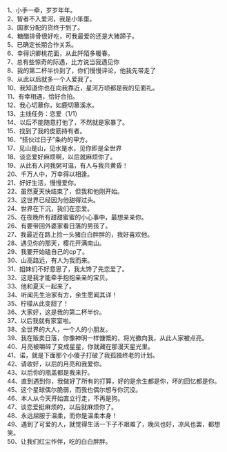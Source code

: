 1、小手一牵，岁岁年年。  
2、智者不入爱河，我是小笨蛋。  
3、国家分配的货终于到了。  
4、糖醋排骨很好吃，可我最爱的还是大猪蹄子。  
5、已确定长期合作关系。  
6、幸得识卿桃花面，从此阡陌多暖春。  
7、总有些惊奇的际遇，比方说当我遇见你  
8、我的第二杯半价到了，你们慢慢评论，他我先带走了  
9、从此以后就多一个人爱我了。  
10、我知道你也在向我靠近，星河万顷都是我的见面礼。  
11、有幸相遇，恰好合拍。  
12、我心切慕你，如鹿切慕溪水。  
13、主线任务：恋爱（1/1）  
14、以后不能随意打他了，不然就是家暴了。  
15、找到了我的皮筋持有者。  
16、“搭伙过日子”条约的甲方。  
17、见山是山，见水是水，见你即是全世界  
18、谈恋爱好麻烦啊，以后就麻烦你了。  
19、从此有人问我粥可温，有人与我共黄昏！  
20、千万人中，万幸得以相逢。  
21、好好生活，慢慢爱你。  
22、虽然夏天快结束了，但我和他刚开始。  
23、这世界已经因为他甜得过头。  
24、世界在下沉，我们在恋爱。  
25、在夜晚所有甜甜蜜蜜的小心事中，最想亲亲你。  
26、有要带回外婆家看日落的男孩了。  
27、我最近在路上捡一头猪白白胖胖的，我好喜欢他。  
28、遇见你的那天，樱花开满南山。  
29、我要开始磕自己的cp了。  
30、山高路远，有人为我而来。  
31、姐妹们不好意思了，我太馋了先恋爱了。  
32、这是我才能牵手抱抱亲亲的宝贝。  
33、他和夏天一起来了。  
34、听闻先生治家有方，余生愿闻其详！  
35、柠檬从此变甜了！  
36、大家好，这是我的第二杯半价。  
37、以后我就有家室啦。  
38、全世界的大人，一个人的小朋友。  
39、我在贩卖日落，你像神明一样慷慨的，将光撤向我，从此人家被点亮。  
40、月亮被嚼碎了变成星星，你就藏在那漫天星光里。  
41、诺，就是下面那个小傻子打破了我孤独终老的计划。  
42、请收好，以后的月亮和我爱你。  
43、以后你的瓶盖都是我来拧。  
44、直到遇到你，我做好了所有的打算，好的是余生都是你，坏的回忆都是你。  
45、这个星球偶尔脆弱，而我也偶尔想与你沉没。  
46、本人从今天开始直立行走，不再是狗。  
47、谈恋爱挺麻烦的，以后就麻烦你了。  
48、永远屈服于温柔，而你是温柔本身！  
49、遇到了可爱的人，就觉得生活一下子不艰难了，晚风也好，凉风也罢，都想笑。  
50、让我们红尘作伴，吃的白白胖胖。